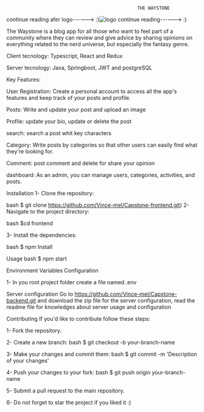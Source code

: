                                                     THE WAYSTONE
continue reading afer logo------> :)![logo](https://github.com/Vince-mel/Capstone-frontend/assets/137229406/441d4150-26fe-4f2a-9670-c801033e35de)
continue reading------> :)
                                                    
The Waystone is a blog app for all those who want to feel part of a community where they can review and give advice by sharing opinions on everything related to the nerd universe, but especially the fantasy genre.

Client tecnology: Typescript, React and Redux

Server tecnology: Java, Springboot, JWT and postgreSQL


Key Features:


User Registration: Create a personal account to access all the app's features and keep track of your posts and profile.

Posts: Write and update your post and upload an image

Profile: update your bio, update or delete the post

search: search a post whit key characters

Category:  Write posts by categories so that other users can easily find what they're looking for.

Comment: post comment and delete for  share your opinion

dashboard: 
As an admin, you can manage users, categories, activities, and posts.

Installation
1- Clone the repository:

bash $ git clone https://github.com/Vince-mel/Capstone-frontend.git)
2- Navigate to the project directory:

bash $cd frontend

3- Install the dependencies:

bash $ npm Install

Usage
bash $ npm start

Environment Variables Configuration

1- In you root project folder create a file named .env



Server configuration
Go to https://github.com/Vince-mel/Capstone-backend.git and download the zip file for the server configuration, read the readme file for knowledges about server usage and configuration

Contributing
If you'd like to contribute follow these steps:

1- Fork the repository.

2- Create a new branch: bash $ git checkout -b your-branch-name

3- Make your changes and commit them: bash $ git commit -m 'Description of your changes'

4- Push your changes to your fork: bash $ git push origin your-branch-name

5- Submit a pull request to the main repository.

6- Do not forget to star the project if you liked it :)
